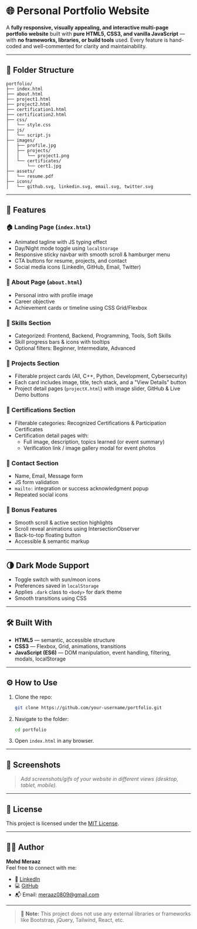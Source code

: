 # 🌐 Personal Portfolio Website

A **fully responsive, visually appealing, and interactive multi-page portfolio website** built with **pure HTML5, CSS3, and vanilla JavaScript** — with **no frameworks, libraries, or build tools** used. Every feature is hand-coded and well-commented for clarity and maintainability.

---

## 📁 Folder Structure

```
portfolio/
├── index.html
├── about.html
├── project1.html
├── project2.html
├── certification1.html
├── certification2.html
├── css/
│   └── style.css
├── js/
│   └── script.js
├── images/
│   ├── profile.jpg
│   ├── projects/
│   │   └── project1.png
│   └── certificates/
│       └── cert1.jpg
├── assets/
│   └── resume.pdf
├── icons/
│   └── github.svg, linkedin.svg, email.svg, twitter.svg
```

---

## 🚀 Features

### 🏠 Landing Page (`index.html`)
- Animated tagline with JS typing effect
- Day/Night mode toggle using `localStorage`
- Responsive sticky navbar with smooth scroll & hamburger menu
- CTA buttons for resume, projects, and contact
- Social media icons (LinkedIn, GitHub, Email, Twitter)

### 👤 About Page (`about.html`)
- Personal intro with profile image
- Career objective
- Achievement cards or timeline using CSS Grid/Flexbox

### 🧠 Skills Section
- Categorized: Frontend, Backend, Programming, Tools, Soft Skills
- Skill progress bars & icons with tooltips
- Optional filters: Beginner, Intermediate, Advanced

### 💼 Projects Section
- Filterable project cards (All, C++, Python, Development, Cybersecurity)
- Each card includes image, title, tech stack, and a "View Details" button
- Project detail pages (`projectX.html`) with image slider, GitHub & Live Demo buttons

### 📜 Certifications Section
- Filterable categories: Recognized Certifications & Participation Certificates
- Certification detail pages with:
  - Full image, description, topics learned (or event summary)
  - Verification link / image gallery modal for event photos

### 📩 Contact Section
- Name, Email, Message form
- JS form validation
- `mailto:` integration or success acknowledgment popup
- Repeated social icons

### 🔧 Bonus Features
- Smooth scroll & active section highlights
- Scroll reveal animations using IntersectionObserver
- Back-to-top floating button
- Accessible & semantic markup

---

## 🌗 Dark Mode Support

- Toggle switch with sun/moon icons
- Preferences saved in `localStorage`
- Applies `.dark` class to `<body>` for dark theme
- Smooth transitions using CSS

---

## 🛠️ Built With

- **HTML5** — semantic, accessible structure
- **CSS3** — Flexbox, Grid, animations, transitions
- **JavaScript (ES6)** — DOM manipulation, event handling, filtering, modals, localStorage

---

## ⚙️ How to Use

1. Clone the repo:
   ```bash
   git clone https://github.com/your-username/portfolio.git
   ```

2. Navigate to the folder:
   ```bash
   cd portfolio
   ```

3. Open `index.html` in any browser.

---

## 📸 Screenshots

> _Add screenshots/gifs of your website in different views (desktop, tablet, mobile)._

---

## 📄 License

This project is licensed under the [MIT License](LICENSE).

---

## 🙋‍♂️ Author

**Mohd Meraaz**  
Feel free to connect with me:

- 💼 [LinkedIn](https://www.linkedin.com/in/mohdmeraaz08)
- 💻 [GitHub](https://github.com/MdMeraaz08/)
- 📬 Email: meraaz0809@gmail.com

---

> 🚫 **Note:** This project does not use any external libraries or frameworks like Bootstrap, jQuery, Tailwind, React, etc.